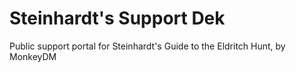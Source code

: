 # Steinhardt's Support Dek
Public support portal for Steinhardt's Guide to the Eldritch Hunt, by MonkeyDM
